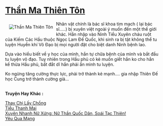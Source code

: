<a href="https://utruyen.com/than-ma-thien-ton/9620/" title="Thần Ma Thiên Tôn"><h1>Thần Ma Thiên Tôn</h1></a><div style="display:table"><img align="right" style="float: left; padding: 10px;" src="https://utruyen.com/images/story/200x260/than-ma-thien-ton.jpg" alt="Thần Ma Thiên Tôn">Nhân vật chính là bác sĩ khoa tim mạch ( lại bác sĩ.....) bị xuyên việt ngoài ý muốn đến một thế giới khác. Hắn nhập vào Ninh Tiểu Xuyên cháu ruột của Kiếm Các Hầu thuộc Ngọc Lam Đế Quốc, khi sinh ra bị tật không thể tu luyện Huyền khí Võ Đạo bị mọi người đặt cho biệt danh Ninh bệnh lao.<p></p>Dựa vào hiểu biết về y học của mình, hắn tự chữa bệnh của mình và bắt đầu tu luyện võ đạo. Tuy nhiên trong Hầu phủ có kẻ muốn giết hắn ko cho hắn kế thừa Hầu phủ, bất đắt dĩ hắn phải ẩn mình tu luyện.<p></p>Ko ngừng tăng cường thực lực, phải trở thành kẻ mạnh.... gia nhập Thiên Đế học Cung trở thành cường giả...</div><p><br><b>Truyện Hay Khác :</b></p><a href="https://utruyen.com/thay-chi-lay-chong/19172/" alt="Thay Chị Lấy Chồng">Thay Chị Lấy Chồng</a><br/><a href="https://www.pinterest.com/pin/643874077960243299/" alt="Tiểu Thanh Mai">Tiểu Thanh Mai</a><br/><a href="https://truyenngontinhay.wordpress.com/2019/10/03/xuyen-nhanh-nu-xung-nu-than-quoc-dan-soai-tac-thien/" alt="Xuyên Nhanh Nữ Xứng: Nữ Thần Quốc Dân, Soái Tạc Thiên!">Xuyên Nhanh Nữ Xứng: Nữ Thần Quốc Dân, Soái Tạc Thiên!</a><br/><a href="https://dammy2019.blogspot.com/2019/11/yeu-qua-mang.html" alt="Yêu Qua Mạng">Yêu Qua Mạng</a><br/>